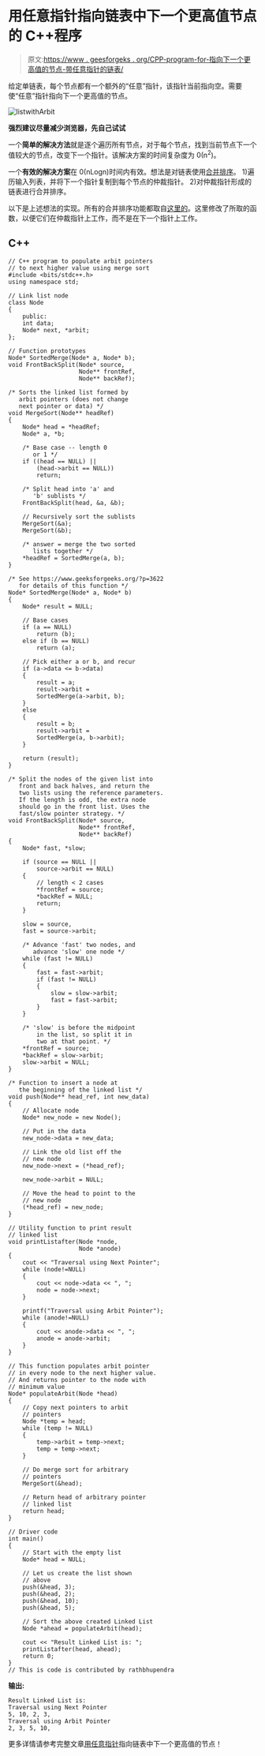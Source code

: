 # 用任意指针指向链表中下一个更高值节点的 C++程序

> 原文:[https://www . geesforgeks . org/CPP-program-for-指向下一个更高值的节点-带任意指针的链表/](https://www.geeksforgeeks.org/cpp-program-for-pointing-to-next-higher-value-node-in-a-linked-list-with-an-arbitrary-pointer/)

给定单链表，每个节点都有一个额外的“任意”指针，该指针当前指向空。需要使“任意”指针指向下一个更高值的节点。

![listwithArbit](img/8169f1fd5a3a7a6cf9da279cda5846a5.png)

**强烈建议尽量减少浏览器，先自己试试**

一个**简单的解决方法**就是逐个遍历所有节点，对于每个节点，找到当前节点下一个值较大的节点，改变下一个指针。该解决方案的时间复杂度为 0(n<sup>2</sup>)。

一个**有效的解决方案**在 0(nLogn)时间内有效。想法是对链表使用[合并排序](https://www.geeksforgeeks.org/merge-sort-for-linked-list/)。
1)遍历输入列表，并将下一个指针复制到每个节点的仲裁指针。
2)对仲裁指针形成的链表进行合并排序。

以下是上述想法的实现。所有的合并排序功能都取自[这里的](https://www.geeksforgeeks.org/merge-sort-for-linked-list/)。这里修改了所取的函数，以便它们在仲裁指针上工作，而不是在下一个指针上工作。

## C++

```
// C++ program to populate arbit pointers 
// to next higher value using merge sort 
#include <bits/stdc++.h>
using namespace std;

// Link list node 
class Node 
{ 
    public:
    int data; 
    Node* next, *arbit; 
}; 

// Function prototypes 
Node* SortedMerge(Node* a, Node* b); 
void FrontBackSplit(Node* source, 
                    Node** frontRef, 
                    Node** backRef); 

/* Sorts the linked list formed by 
   arbit pointers (does not change 
   next pointer or data) */
void MergeSort(Node** headRef) 
{ 
    Node* head = *headRef; 
    Node* a, *b; 

    /* Base case -- length 0 
       or 1 */
    if ((head == NULL) || 
        (head->arbit == NULL)) 
        return; 

    /* Split head into 'a' and 
       'b' sublists */
    FrontBackSplit(head, &a, &b); 

    // Recursively sort the sublists 
    MergeSort(&a); 
    MergeSort(&b); 

    /* answer = merge the two sorted 
       lists together */
    *headRef = SortedMerge(a, b); 
} 

/* See https://www.geeksforgeeks.org/?p=3622 
   for details of this function */
Node* SortedMerge(Node* a, Node* b) 
{ 
    Node* result = NULL; 

    // Base cases 
    if (a == NULL) 
        return (b); 
    else if (b == NULL) 
        return (a); 

    // Pick either a or b, and recur 
    if (a->data <= b->data) 
    { 
        result = a; 
        result->arbit = 
        SortedMerge(a->arbit, b); 
    } 
    else
    { 
        result = b; 
        result->arbit = 
        SortedMerge(a, b->arbit); 
    } 

    return (result); 
} 

/* Split the nodes of the given list into 
   front and back halves, and return the 
   two lists using the reference parameters. 
   If the length is odd, the extra node 
   should go in the front list. Uses the 
   fast/slow pointer strategy. */
void FrontBackSplit(Node* source, 
                    Node** frontRef, 
                    Node** backRef) 
{ 
    Node* fast, *slow; 

    if (source == NULL || 
        source->arbit == NULL) 
    { 
        // length < 2 cases 
        *frontRef = source; 
        *backRef = NULL; 
        return; 
    } 

    slow = source, 
    fast = source->arbit; 

    /* Advance 'fast' two nodes, and 
       advance 'slow' one node */
    while (fast != NULL) 
    { 
        fast = fast->arbit; 
        if (fast != NULL) 
        { 
            slow = slow->arbit; 
            fast = fast->arbit; 
        } 
    } 

    /* 'slow' is before the midpoint 
        in the list, so split it in 
        two at that point. */
    *frontRef = source; 
    *backRef = slow->arbit; 
    slow->arbit = NULL; 
} 

/* Function to insert a node at 
   the beginning of the linked list */
void push(Node** head_ref, int new_data) 
{ 
    // Allocate node
    Node* new_node = new Node();

    // Put in the data 
    new_node->data = new_data; 

    // Link the old list off the 
    // new node 
    new_node->next = (*head_ref); 

    new_node->arbit = NULL; 

    // Move the head to point to the 
    // new node 
    (*head_ref) = new_node; 
} 

// Utility function to print result 
// linked list 
void printListafter(Node *node, 
                    Node *anode) 
{ 
    cout << "Traversal using Next Pointer"; 
    while (node!=NULL) 
    { 
        cout << node->data << ", "; 
        node = node->next; 
    } 

    printf("Traversal using Arbit Pointer"); 
    while (anode!=NULL) 
    { 
        cout << anode->data << ", "; 
        anode = anode->arbit; 
    } 
} 

// This function populates arbit pointer 
// in every node to the next higher value. 
// And returns pointer to the node with  
// minimum value 
Node* populateArbit(Node *head) 
{ 
    // Copy next pointers to arbit 
    // pointers 
    Node *temp = head; 
    while (temp != NULL) 
    { 
        temp->arbit = temp->next; 
        temp = temp->next; 
    } 

    // Do merge sort for arbitrary 
    // pointers 
    MergeSort(&head); 

    // Return head of arbitrary pointer 
    // linked list 
    return head; 
} 

// Driver code
int main() 
{ 
    // Start with the empty list 
    Node* head = NULL; 

    // Let us create the list shown 
    // above 
    push(&head, 3); 
    push(&head, 2); 
    push(&head, 10); 
    push(&head, 5); 

    // Sort the above created Linked List 
    Node *ahead = populateArbit(head); 

    cout << "Result Linked List is: "; 
    printListafter(head, ahead); 
    return 0; 
} 
// This is code is contributed by rathbhupendra
```

**输出:**

```
Result Linked List is:
Traversal using Next Pointer
5, 10, 2, 3,
Traversal using Arbit Pointer
2, 3, 5, 10,
```

更多详情请参考完整文章[用任意指针](https://www.geeksforgeeks.org/point-to-next-higher-value-node-in-a-linked-list-with-an-arbitrary-pointer/)指向链表中下一个更高值的节点！